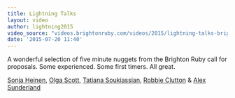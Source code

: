 ```yaml
---
title: Lightning Talks
layout: video
author: lightning2015
video_source: "videos.brightonruby.com/videos/2015/lightning-talks-brighton-ruby-2016.mp4"
date: '2015-07-20 11:40'
---
```


A wonderful selection of five minute nuggets from the Brighton Ruby call for proposals. Some experienced. Some first timers. All great.

[Sonja Heinen](https://twitter.com/sonjaheinen), [Olga Scott](https://twitter.com/olga_scott), [Tatiana Soukiassian](https://twitter.com/binaryberry), [Robbie Clutton](https://twitter.com/robb1e) & [Alex Sunderland](https://twitter.com/felltir)
